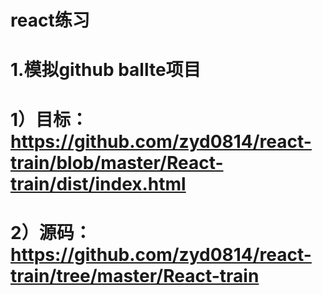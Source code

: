 ﻿# react练习
# 1.模拟github ballte项目
# 1）目标：https://github.com/zyd0814/react-train/blob/master/React-train/dist/index.html
# 2）源码：https://github.com/zyd0814/react-train/tree/master/React-train



